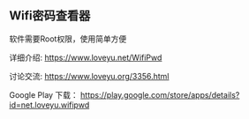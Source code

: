 ## Wifi密码查看器

软件需要Root权限，使用简单方便

详细介绍: https://www.loveyu.net/WifiPwd

讨论交流: https://www.loveyu.org/3356.html

Google Play 下载： https://play.google.com/store/apps/details?id=net.loveyu.wifipwd